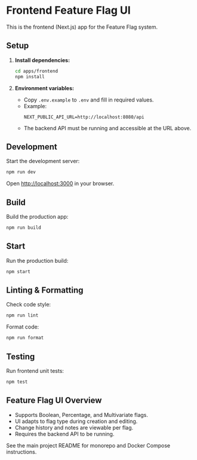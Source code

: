 # Frontend Feature Flag UI

This is the frontend (Next.js) app for the Feature Flag system.

## Setup

1. **Install dependencies:**
   ```bash
   cd apps/frontend
   npm install
   ```

2. **Environment variables:**
   - Copy `.env.example` to `.env` and fill in required values.
   - Example:
     ```env
     NEXT_PUBLIC_API_URL=http://localhost:8080/api
     ```
   - The backend API must be running and accessible at the URL above.

## Development

Start the development server:

```bash
npm run dev
```

Open [http://localhost:3000](http://localhost:3000) in your browser.

## Build

Build the production app:

```bash
npm run build
```

## Start

Run the production build:

```bash
npm start
```

## Linting & Formatting

Check code style:
```bash
npm run lint
```
Format code:
```bash
npm run format
```

## Testing

Run frontend unit tests:
```bash
npm test
```

## Feature Flag UI Overview
- Supports Boolean, Percentage, and Multivariate flags.
- UI adapts to flag type during creation and editing.
- Change history and notes are viewable per flag.
- Requires the backend API to be running.

See the main project README for monorepo and Docker Compose instructions.

